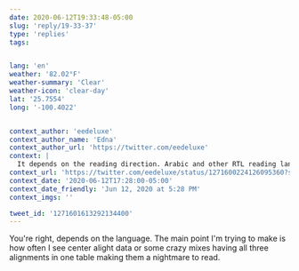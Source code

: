 ```yaml
---
date: 2020-06-12T19:33:48-05:00
slug: 'reply/19-33-37'
type: 'replies'
tags:


lang: 'en'
weather: '82.02°F'
weather-summary: 'Clear'
weather-icon: 'clear-day'
lat: '25.7554'
long: '-100.4022'


context_author: 'eedeluxe'
context_author_name: 'Edna'
context_author_url: 'https://twitter.com/eedeluxe'
context: |
  It depends on the reading direction. Arabic and other RTL reading language users won’t find it easier.
context_url: 'https://twitter.com/eedeluxe/status/1271600224126095360?s=12'
context_date: '2020-06-12T17:28:00-05:00'
context_date_friendly: 'Jun 12, 2020 at 5:28 PM'
context_imgs: ''

tweet_id: '1271601613292134400'
---
```

You're right, depends on the language. The main point I'm trying to make is how often I see center alight data or some crazy mixes having all three alignments in one table making them a nightmare to read.  